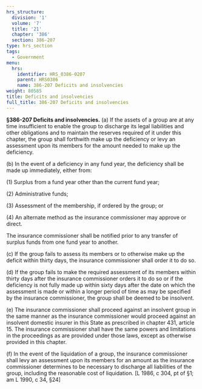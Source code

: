 ```yaml
---
hrs_structure:
  division: '1'
  volume: '7'
  title: '21'
  chapter: '386'
  section: 386-207
type: hrs_section
tags:
  - Government
menu:
  hrs:
    identifier: HRS_0386-0207
    parent: HRS0386
    name: 386-207 Deficits and insolvencies
weight: 80585
title: Deficits and insolvencies
full_title: 386-207 Deficits and insolvencies
---
```

**§386-207 Deficits and insolvencies.** (a) If the assets of a group are at any time insufficient to enable the group to discharge its legal liabilities and other obligations and to maintain the reserves required of it under this chapter, the group shall forthwith make up the deficiency or levy an assessment upon its members for the amount needed to make up the deficiency.

(b) In the event of a deficiency in any fund year, the deficiency shall be made up immediately, either from:

(1) Surplus from a fund year other than the current fund year;

(2) Administrative funds;

(3) Assessment of the membership, if ordered by the group; or

(4) An alternate method as the insurance commissioner may approve or direct.

The insurance commissioner shall be notified prior to any transfer of surplus funds from one fund year to another.

(c) If the group fails to assess its members or to otherwise make up the deficit within thirty days, the insurance commissioner shall order it to do so.

(d) If the group fails to make the required assessment of its members within thirty days after the insurance commissioner orders it to do so or if the deficiency is not fully made up within sixty days after the date on which the assessment is made or within a longer period of time as may be specified by the insurance commissioner, the group shall be deemed to be insolvent.

(e) The insurance commissioner shall proceed against an insolvent group in the same manner as the insurance commissioner would proceed against an insolvent domestic insurer in this State as prescribed in chapter 431, article 15\. The insurance commissioner shall have the same powers and limitations in the proceedings as are provided under those laws, except as otherwise provided in this chapter.

(f) In the event of the liquidation of a group, the insurance commissioner shall levy an assessment upon its members for an amount as the insurance commissioner determines to be necessary to discharge all liabilities of the group, including the reasonable cost of liquidation. [L 1986, c 304, pt of §1; am L 1990, c 34, §24]